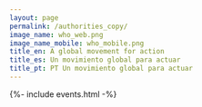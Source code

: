 ```yaml
---
layout: page
permalink: /authorities_copy/
image_name: who_web.png
image_name_mobile: who_mobile.png
title_en: A global movement for action
title_es: Un movimiento global para actuar
title_pt: PT Un movimiento global para actuar
---
```



{%- include events.html -%}
